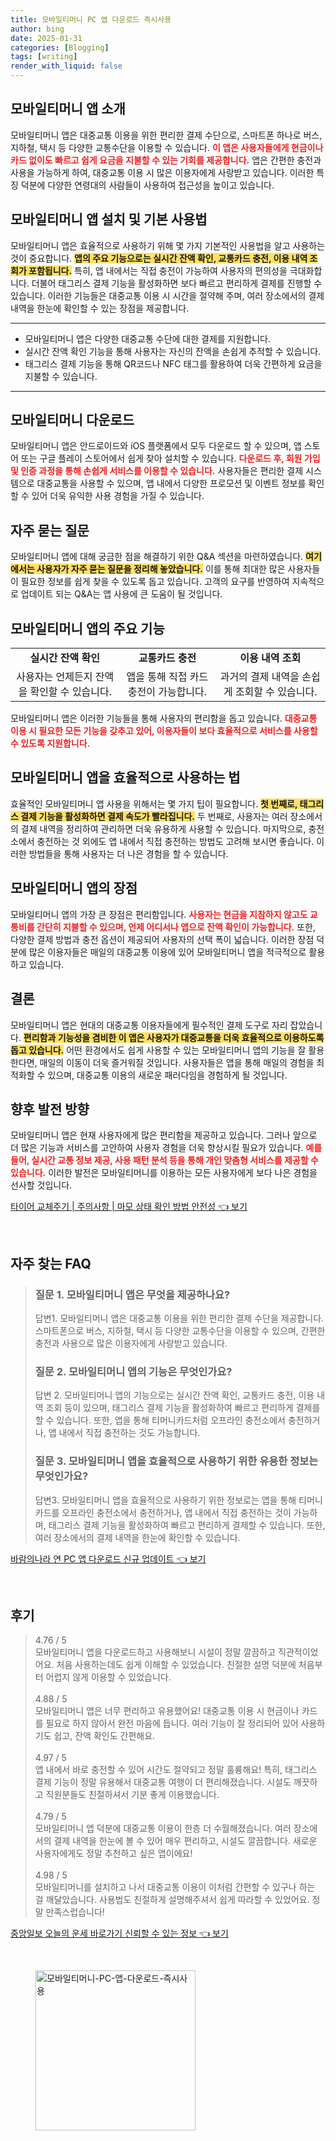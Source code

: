 ```yaml
---
title: 모바일티머니 PC 앱 다운로드 즉시사용
author: bing
date: 2025-01-31
categories: [Blogging]
tags: [writing]
render_with_liquid: false
---
```



<h2 id='모바일티머니앱소개'>모바일티머니 앱 소개</h2>

<p>모바일티머니 앱은 대중교통 이용을 위한 편리한 결제 수단으로, 스마트폰 하나로 버스, 지하철, 택시 등 다양한 교통수단을 이용할 수 있습니다. <b><span style="color: #ee2323;">이 앱은 사용자들에게 현금이나 카드 없이도 빠르고 쉽게 요금을 지불할 수 있는 기회를 제공합니다.</span></b> 앱은 간편한 충전과 사용을 가능하게 하여, 대중교통 이용 시 많은 이용자에게 사랑받고 있습니다. 이러한 특징 덕분에 다양한 연령대의 사람들이 사용하여 접근성을 높이고 있습니다.</p>

<h2 id='기본사용법'>모바일티머니 앱 설치 및 기본 사용법</h2>

<p>모바일티머니 앱은 효율적으로 사용하기 위해 몇 가지 기본적인 사용법을 알고 사용하는 것이 중요합니다. <b><span style="background-color: #ffe066;">앱의 주요 기능으로는 실시간 잔액 확인, 교통카드 충전, 이용 내역 조회가 포함됩니다.</span></b> 특히, 앱 내에서는 직접 충전이 가능하여 사용자의 편의성을 극대화합니다. 더불어 태그리스 결제 기능을 활성화하면 보다 빠르고 편리하게 결제를 진행할 수 있습니다. 이러한 기능들은 대중교통 이용 시 시간을 절약해 주며, 여러 장소에서의 결제 내역을 한눈에 확인할 수 있는 장점을 제공합니다.</p>

<hr />

<ul>
    <li>모바일티머니 앱은 다양한 대중교통 수단에 대한 결제를 지원합니다.</li>
    <li>실시간 잔액 확인 기능을 통해 사용자는 자신의 잔액을 손쉽게 추적할 수 있습니다.</li>
    <li>태그리스 결제 기능을 통해 QR코드나 NFC 태그를 활용하여 더욱 간편하게 요금을 지불할 수 있습니다.</li>
</ul>

<hr />

<h2 id='모바일티머니앱다운로드'>모바일티머니 다운로드</h2>

<p>모바일티머니 앱은 안드로이드와 iOS 플랫폼에서 모두 다운로드 할 수 있으며, 앱 스토어 또는 구글 플레이 스토어에서 쉽게 찾아 설치할 수 있습니다. <b><span style="color: #ee2323;">다운로드 후, 회원 가입 및 인증 과정을 통해 손쉽게 서비스를 이용할 수 있습니다.</span></b> 사용자들은 편리한 결제 시스템으로 대중교통을 사용할 수 있으며, 앱 내에서 다양한 프로모션 및 이벤트 정보를 확인할 수 있어 더욱 유익한 사용 경험을 가질 수 있습니다.</p>

<h2 id='자주묻는질문'>자주 묻는 질문</h2>

<p>모바일티머니 앱에 대해 궁금한 점을 해결하기 위한 Q&A 섹션을 마련하였습니다. <b><span style="background-color: #ffe066;">여기에서는 사용자가 자주 묻는 질문을 정리해 놓았습니다.</span></b> 이를 통해 최대한 많은 사용자들이 필요한 정보를 쉽게 찾을 수 있도록 돕고 있습니다. 고객의 요구를 반영하여 지속적으로 업데이트 되는 Q&A는 앱 사용에 큰 도움이 될 것입니다.</p>

<h2 id='기능정리'>모바일티머니 앱의 주요 기능</h2>

<table>
    <tr>
        <td style="text-align: center; height: 17px;"><b>실시간 잔액 확인</b></td>
        <td style="text-align: center; height: 17px;"><b>교통카드 충전</b></td>
        <td style="text-align: center; height: 17px;"><b>이용 내역 조회</b></td>
    </tr>
    <tr>
        <td style="text-align: center; height: 17px;">사용자는 언제든지 잔액을 확인할 수 있습니다.</td>
        <td style="text-align: center; height: 17px;">앱을 통해 직접 카드 충전이 가능합니다.</td>
        <td style="text-align: center; height: 17px;">과거의 결제 내역을 손쉽게 조회할 수 있습니다.</td>
    </tr>
</table>

<p>모바일티머니 앱은 이러한 기능들을 통해 사용자의 편리함을 돕고 있습니다. <b><span style="color: #ee2323;">대중교통 이용 시 필요한 모든 기능을 갖추고 있어, 이용자들이 보다 효율적으로 서비스를 사용할 수 있도록 지원합니다.</span></b></p>

<h2 id='앱효율적사용법'>모바일티머니 앱을 효율적으로 사용하는 법</h2>

<p>효율적인 모바일티머니 앱 사용을 위해서는 몇 가지 팁이 필요합니다. <b><span style="background-color: #ffe066;">첫 번째로, 태그리스 결제 기능을 활성화하면 결제 속도가 빨라집니다.</span></b> 두 번째로, 사용자는 여러 장소에서의 결제 내역을 정리하여 관리하면 더욱 유용하게 사용할 수 있습니다. 마지막으로, 충전소에서 충전하는 것 외에도 앱 내에서 직접 충전하는 방법도 고려해 보시면 좋습니다. 이러한 방법들을 통해 사용자는 더 나은 경험을 할 수 있습니다.</p>

<h2 id='앱의장점'>모바일티머니 앱의 장점</h2>

<p>모바일티머니 앱의 가장 큰 장점은 편리함입니다. <b><span style="color: #ee2323;">사용자는 현금을 지참하지 않고도 교통비를 간단히 지불할 수 있으며, 언제 어디서나 앱으로 잔액 확인이 가능합니다.</span></b> 또한, 다양한 결제 방법과 충전 옵션이 제공되어 사용자의 선택 폭이 넓습니다. 이러한 장점 덕분에 많은 이용자들은 매일의 대중교통 이용에 있어 모바일티머니 앱을 적극적으로 활용하고 있습니다.</p>

<h2 id='결론'>결론</h2>

<p>모바일티머니 앱은 현대의 대중교통 이용자들에게 필수적인 결제 도구로 자리 잡았습니다. <b><span style="background-color: #ffe066;">편리함과 기능성을 겸비한 이 앱은 사용자가 대중교통을 더욱 효율적으로 이용하도록 돕고 있습니다.</span></b> 어떤 환경에서도 쉽게 사용할 수 있는 모바일티머니 앱의 기능을 잘 활용한다면, 매일의 이동이 더욱 즐거워질 것입니다. 사용자들은 앱을 통해 매일의 경험을 최적화할 수 있으며, 대중교통 이용의 새로운 패러다임을 경험하게 될 것입니다.</p>

<h2 id='향후발전방향'>향후 발전 방향</h2>

<p>모바일티머니 앱은 현재 사용자에게 많은 편리함을 제공하고 있습니다. 그러나 앞으로 더 많은 기능과 서비스를 고안하여 사용자 경험을 더욱 향상시킬 필요가 있습니다. <b><span style="color: #ee2323;">예를 들어, 실시간 교통 정보 제공, 사용 패턴 분석 등을 통해 개인 맞춤형 서비스를 제공할 수 있습니다.</span></b> 이러한 발전은 모바일티머니를 이용하는 모든 사용자에게 보다 나은 경험을 선사할 것입니다.</p>


<p><a class="click-button" title="타이어 교체주기 | 주의사항 | 마모 상태 확인 방법 안전성" href="https://yellowplanner.github.io/posts/%ED%83%80%EC%9D%B4%EC%96%B4-%EA%B5%90%EC%B2%B4%EC%A3%BC%EA%B8%B0-%EC%A3%BC%EC%9D%98%EC%82%AC%ED%95%AD-%EB%A7%88%EB%AA%A8-%EC%83%81%ED%83%9C-%ED%99%95%EC%9D%B8-%EB%B0%A9%EB%B2%95-%EC%95%88%EC%A0%84%EC%84%B1/" rel="dofollow">타이어 교체주기 | 주의사항 | 마모 상태 확인 방법 안전성 👈 보기</a></p><br>
<h2 id='자주_찾는_FAQ'>자주 찾는 FAQ</h2>
<div itemscope="" itemtype="https://schema.org/FAQPage"> 
<blockquote> 
<div itemscope="" itemprop="mainEntity" itemtype="https://schema.org/Question"> 
<h3 itemprop="name">질문 1. 모바일티머니 앱은 무엇을 제공하나요?</h3> 
<div itemscope="" itemprop="acceptedAnswer" itemtype="https://schema.org/Answer"> 
<span itemprop="text"> 
<p>답변1. 모바일티머니 앱은 대중교통 이용을 위한 편리한 결제 수단을 제공합니다. 스마트폰으로 버스, 지하철, 택시 등 다양한 교통수단을 이용할 수 있으며, 간편한 충전과 사용으로 많은 이용자에게 사랑받고 있습니다.</p> 
</span> 
</div> 
</div> 

<div itemscope="" itemprop="mainEntity" itemtype="https://schema.org/Question"> 
<h3 itemprop="name">질문 2. 모바일티머니 앱의 기능은 무엇인가요?</h3> 
<div itemscope="" itemprop="acceptedAnswer" itemtype="https://schema.org/Answer"> 
<span itemprop="text"> 
<p>답변 2. 모바일티머니 앱의 기능으로는 실시간 잔액 확인, 교통카드 충전, 이용 내역 조회 등이 있으며, 태그리스 결제 기능을 활성화하여 빠르고 편리하게 결제를 할 수 있습니다. 또한, 앱을 통해 티머니카드처럼 오프라인 충전소에서 충전하거나, 앱 내에서 직접 충전하는 것도 가능합니다.</p> 
</span> 
</div> 
</div> 

<div itemscope="" itemprop="mainEntity" itemtype="https://schema.org/Question"> 
<h3 itemprop="name">질문 3. 모바일티머니 앱을 효율적으로 사용하기 위한 유용한 정보는 무엇인가요?</h3> 
<div itemscope="" itemprop="acceptedAnswer" itemtype="https://schema.org/Answer"> 
<span itemprop="text"> 
<p>답변3. 모바일티머니 앱을 효율적으로 사용하기 위한 정보로는 앱을 통해 티머니카드를 오프라인 충전소에서 충전하거나, 앱 내에서 직접 충전하는 것이 가능하며, 태그리스 결제 기능을 활성화하여 빠르고 편리하게 결제할 수 있습니다. 또한, 여러 장소에서의 결제 내역을 한눈에 확인할 수 있습니다.</p> 
</span> 
</div> 
</div> 

</blockquote> 
</div>
<p><a class="click-button" title="바람의나라 연 PC 앱 다운로드 신규 업데이트" href="https://yellowplanner.github.io/posts/%EB%B0%94%EB%9E%8C%EC%9D%98%EB%82%98%EB%9D%BC-%EC%97%B0-PC-%EC%95%B1-%EB%8B%A4%EC%9A%B4%EB%A1%9C%EB%93%9C-%EC%8B%A0%EA%B7%9C-%EC%97%85%EB%8D%B0%EC%9D%B4%ED%8A%B8/" rel="dofollow">바람의나라 연 PC 앱 다운로드 신규 업데이트 👈 보기</a></p><br>
<h2 id='후기'>후기</h2>
<div itemscope itemtype="https://schema.org/Product">
  <blockquote>
  <div itemprop="review" itemscope itemtype="https://schema.org/Review">
      <div itemprop="reviewRating" itemscope itemtype="https://schema.org/Rating"> <span itemprop="ratingValue">4.76</span> / <span itemprop="bestRating">5</span> </div>
      <span itemprop="reviewBody">모바일티머니 앱을 다운로드하고 사용해보니 시설이 정말 깔끔하고 직관적이었어요. 처음 사용하는데도 쉽게 이해할 수 있었습니다. 친절한 설명 덕분에 처음부터 어렵지 않게 이용할 수 있었습니다.</span>
  </div>
  <br>
  <div itemprop="review" itemscope itemtype="https://schema.org/Review">
      <div itemprop="reviewRating" itemscope itemtype="https://schema.org/Rating"> <span itemprop="ratingValue">4.88</span> / <span itemprop="bestRating">5</span> </div>
      <span itemprop="reviewBody">모바일티머니 앱은 너무 편리하고 유용했어요! 대중교통 이용 시 현금이나 카드를 필요로 하지 않아서 완전 마음에 듭니다. 여러 기능이 잘 정리되어 있어 사용하기도 쉽고, 잔액 확인도 간편해요.</span>
  </div>
  <br>
  <div itemprop="review" itemscope itemtype="https://schema.org/Review">
      <div itemprop="reviewRating" itemscope itemtype="https://schema.org/Rating"> <span itemprop="ratingValue">4.97</span> / <span itemprop="bestRating">5</span> </div>
      <span itemprop="reviewBody">앱 내에서 바로 충전할 수 있어 시간도 절약되고 정말 훌륭해요! 특히, 태그리스 결제 기능이 정말 유용해서 대중교통 여행이 더 편리해졌습니다. 시설도 깨끗하고 직원분들도 친절하셔서 기분 좋게 이용했습니다.</span>
  </div>
  <br>
  <div itemprop="review" itemscope itemtype="https://schema.org/Review">
      <div itemprop="reviewRating" itemscope itemtype="https://schema.org/Rating"> <span itemprop="ratingValue">4.79</span> / <span itemprop="bestRating">5</span> </div>
      <span itemprop="reviewBody">모바일티머니 앱 덕분에 대중교통 이용이 한층 더 수월해졌습니다. 여러 장소에서의 결제 내역을 한눈에 볼 수 있어 매우 편리하고, 시설도 깔끔합니다. 새로운 사용자에게도 정말 추천하고 싶은 앱이에요!</span>
  </div>
  <br>
  <div itemprop="review" itemscope itemtype="https://schema.org/Review">
      <div itemprop="reviewRating" itemscope itemtype="https://schema.org/Rating"> <span itemprop="ratingValue">4.98</span> / <span itemprop="bestRating">5</span> </div>
      <span itemprop="reviewBody">모바일티머니를 설치하고 나서 대중교통 이용이 이처럼 간편할 수 있구나 하는 걸 깨달았습니다. 사용법도 친절하게 설명해주셔서 쉽게 따라할 수 있었어요. 정말 만족스럽습니다!</span>
  </div>
  </blockquote>
</div>
<p><a class="click-button" title="중앙일보 오늘의 운세 바로가기 신뢰할 수 있는 정보" href="https://yellowplanner.github.io/posts/%EC%A4%91%EC%95%99%EC%9D%BC%EB%B3%B4-%EC%98%A4%EB%8A%98%EC%9D%98-%EC%9A%B4%EC%84%B8-%EB%B0%94%EB%A1%9C%EA%B0%80%EA%B8%B0-%EC%8B%A0%EB%A2%B0%ED%95%A0-%EC%88%98-%EC%9E%88%EB%8A%94-%EC%A0%95%EB%B3%B4/" rel="dofollow">중앙일보 오늘의 운세 바로가기 신뢰할 수 있는 정보 👈 보기</a></p><br>
<figure class="image"><img src="https://yellowplanner.github.io/assets/img/thumbnail/모바일티머니-PC-앱-다운로드-즉시사용.webp" alt="모바일티머니-PC-앱-다운로드-즉시사용" width="256" height="256"></figure>